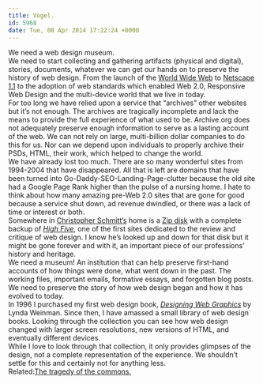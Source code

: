 ```yaml
---
title: Vogel.
id: 5968
date: Tue, 08 Apr 2014 17:22:24 +0000
---
```


We need a web design museum.  
 We need to start collecting and gathering artifacts (physical and digital), stories, documents, whatever we can get our hands on to preserve the history of web design. From the launch of the [World Wide Web](http://www.webat25.org) to [Netscape 1.1](https://tidbits.com/article/1498) to the adoption of web standards which enabled Web 2.0, Responsive Web Design and the multi-device world that we live in today.  
 For too long we have relied upon a service that “archives” other websites but it’s not enough. The archives are tragically incomplete and lack the means to provide the full experience of what used to be. Archive.org does not adequately preserve enough information to serve as a lasting account of the web. We can not rely on large, multi-billion dollar companies to do this for us. Nor can we depend upon individuals to properly archive their PSDs, HTML, their work, which helped to change the world.  
 We have already lost too much. There are so many wonderful sites from 1994-2004 that have disappeared. All that is left are domains that have been turned into Go-Daddy-SEO-Landing-Page-clutter because the old site had a Google Page Rank higher than the pulse of a nursing home. I hate to think about how many amazing pre-Web 2.0 sites that are gone for good because a service shut down, ad revenue dwindled, or there was a lack of time or interest or both.  
 Somewhere in [Christopher Schmitt’s](http://christopherschmitt.com) home is a [Zip disk](http://en.wikipedia.org/wiki/Zip_drive) with a complete backup of *[High Five](https://web.archive.org/web/19961221215549/http://highfive.com/)*, one of the first sites dedicated to the review and critique of web design. I know he’s looked up and down for that disk but it might be gone forever and with it, an important piece of our professions’ history and heritage.  
 We need a museum! An institution that can help preserve first-hand accounts of how things were done, what went down in the past. The working files, important emails, formative essays, and forgotten blog posts. We need to preserve the story of how web design began and how it has evolved to today.  
 In 1996 I purchased my first web design book, *[Designing Web Graphics](http://www.amazon.com/Designing-Graphics-Edition-Linda-Weinman/dp/1562055321/ref=pd_sim_sbs_b_3?ie=UTF8&refRID=109AD1YM08YJDEEP9N0J)* by Lynda Weinman. Since then, I have amassed a small library of web design books. Looking through the collection you can see how web design changed with larger screen resolutions, new versions of HTML, and eventually different devices.  
 While I love to look through that collection, it only provides glimpses of the design, not a complete representation of the experience. We shouldn’t settle for this and certainly not for anything less.  
<span class="caps">Related:</span>[The tragedy of the commons.](http://adactio.com/journal/6739/)


